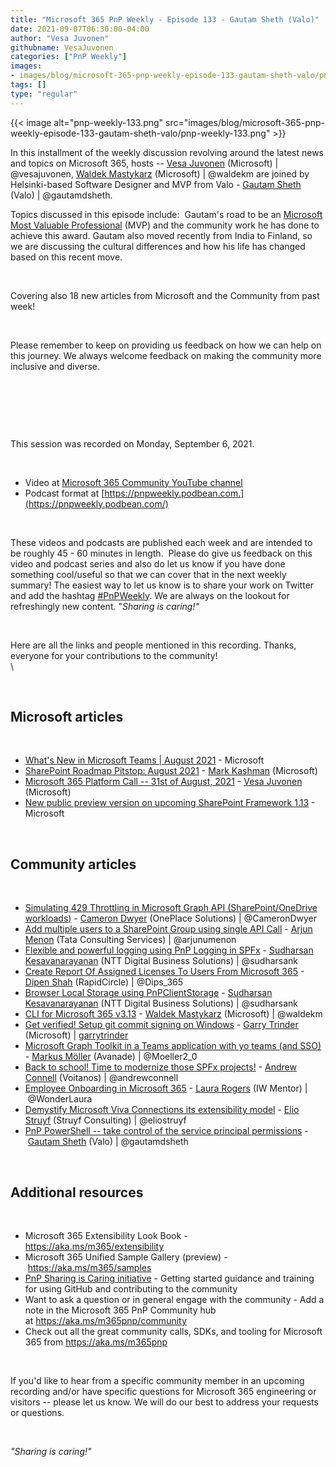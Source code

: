 ```yaml
---
title: "Microsoft 365 PnP Weekly - Episode 133 - Gautam Sheth (Valo)"
date: 2021-09-07T06:30:00-04:00
author: "Vesa Juvonen"
githubname: VesaJuvonen
categories: ["PnP Weekly"]
images:
- images/blog/microsoft-365-pnp-weekly-episode-133-gautam-sheth-valo/pnp-weekly-133.png
tags: []
type: "regular"
---
```

{{< image alt="pnp-weekly-133.png" src="images/blog/microsoft-365-pnp-weekly-episode-133-gautam-sheth-valo/pnp-weekly-133.png" >}}

In this installment of the weekly discussion revolving around the latest
news and topics on Microsoft 365, hosts -- [Vesa
Juvonen](http://twitter.com/vesajuvonen) (Microsoft) |
\@vesajuvonen, [Waldek
Mastykarz](http://twitter.com/waldekm) (Microsoft) | \@waldekm are
joined by Helsinki-based Software Designer and MVP from Valo - [Gautam
Sheth](https://twitter.com/gautamdsheth) (Valo) | \@gautamdsheth.  


Topics discussed in this episode include:  Gautam's road to be an
[Microsoft Most Valuable Professional](https://mvp.microsoft.com/) (MVP)
and the community work he has done to achieve this award. Gautam also
moved recently from India to Finland, so we are discussing the cultural
differences and how his life has changed based on this recent move.

 

Covering also 18 new articles from Microsoft and the Community from past
week!  

 

Please remember to keep on providing us feedback on how we can help on
this journey. We always welcome feedback on making the community more
inclusive and diverse.

 



 

 

This session was recorded on Monday, September 6, 2021.   

 


-   Video at [Microsoft 365 Community YouTube
    channel](https://aka.ms/m365pnp-videos)
-   Podcast format
    at [https://pnpweekly.podbean.com.](https://pnpweekly.podbean.com/)

 

These videos and podcasts are published each week and are intended to be
roughly 45 - 60 minutes in length.  Please do give us feedback on this
video and podcast series and also do let us know if you have done
something cool/useful so that we can cover that in the next weekly
summary! The easiest way to let us know is to share your work on Twitter
and add the
hashtag [#PnPWeekly](https://twitter.com/search?q=%23pnpweekly). We are
always on the lookout for refreshingly new content. "*Sharing is
caring!"* 

 

Here are all the links and people mentioned in this recording. Thanks,
everyone for your contributions to the community!\
\

 

## Microsoft articles


 

-   [What's New in Microsoft Teams | August
    2021](https://techcommunity.microsoft.com/t5/microsoft-teams-blog/what-s-new-in-microsoft-teams-august-2021/ba-p/2699200) -
    Microsoft
-   [SharePoint Roadmap Pitstop: August
    2021](https://techcommunity.microsoft.com/t5/microsoft-sharepoint-blog/sharepoint-roadmap-pitstop-august-2021/ba-p/2704999) -
    [Mark Kashman](https://twitter.com/mkashman) (Microsoft)
-   [Microsoft 365 Platform Call -- 31st of August,
    2021](https://techcommunity.microsoft.com/t5/microsoft-365-pnp-blog/microsoft-365-platform-call-31st-of-august-2021/ba-p/2703643) -
    [Vesa Juvonen](https://twitter.com/vesajuvonen) (Microsoft)
-   [New public preview version on upcoming SharePoint Framework
    1.13](https://developer.microsoft.com/microsoft-365/blogs/new-public-preview-version-on-upcoming-sharepoint-framework-1-13/) -
    Microsoft

 

## Community articles


 

-   [Simulating 429 Throttling in Microsoft Graph API
    (SharePoint/OneDrive
    workloads)](https://techcommunity.microsoft.com/t5/microsoft-365-pnp-blog/simulating-429-throttling-in-microsoft-graph-api-sharepoint/ba-p/2668937) -
    [Cameron Dwyer](https://twitter.com/CameronDwyer) (OnePlace
    Solutions) | \@CameronDwyer
-   [Add multiple users to a SharePoint Group using single API
    Call](https://techcommunity.microsoft.com/t5/microsoft-365-pnp-blog/add-multiple-users-to-a-sharepoint-group-using-single-api-call/ba-p/2645034) -
    [Arjun Menon](https://twitter.com/arjunumenon) (Tata Consulting
    Services) | \@arjunumenon
-   [Flexible and powerful logging using PnP Logging in
    SPFx](https://techcommunity.microsoft.com/t5/microsoft-365-pnp-blog/flexible-and-powerful-logging-using-pnp-logging-in-spfx/ba-p/2655701)
    - [Sudharsan Kesavanarayanan](https://twitter.com/sudharsank) (NTT
    Digital Business Solutions) | \@sudharsank
-   [Create Report Of Assigned Licenses To Users From Microsoft
    365](https://techcommunity.microsoft.com/t5/microsoft-365-pnp-blog/create-report-of-assigned-licenses-to-users-from-microsoft-365/ba-p/2710211) -
    [Dipen Shah](https://twitter.com/Dips_365) (RapidCircle)
    | \@Dips_365
-   [Browser Local Storage using
    PnPClientStorage](https://techcommunity.microsoft.com/t5/microsoft-365-pnp-blog/browser-local-storage-using-pnpclientstorage/ba-p/2696482)
    - [Sudharsan Kesavanarayanan](https://twitter.com/sudharsank) (NTT
    Digital Business Solutions) | \@sudharsank
-   [CLI for Microsoft 365
    v3.13](https://techcommunity.microsoft.com/t5/microsoft-365-pnp-blog/cli-for-microsoft-365-v3-13/ba-p/2701414)
    - [Waldek Mastykarz](https://twitter.com/waldekm) (Microsoft)
    | \@waldekm
-   [Get verified! Setup git commit signing on
    Windows](https://garrytrinder.github.io/2021/09/get-verified-configure-signed-git-commit-signing-on-windows) -
    [Garry Trinder](https://twitter.com/garrytrinder) (Microsoft)
    | [garrytrinder](https://github.com/garrytrinder)
-   [Microsoft Graph Toolkit in a Teams application with yo teams (and
    SSO)](https://mmsharepoint.wordpress.com/2021/09/01/microsoft-graph-toolkit-in-a-teams-application-with-yo-teams-and-sso/) -
    [Markus Möller](https://twitter.com/Moeller2_0) (Avanade)
    | \@Moeller2_0
-   [Back to school! Time to modernize those SPFx
    projects!](https://www.andrewconnell.com/blog/modernize-your-sharepoint-framework-projects/) -
    [Andrew Connell](https://twitter.com/andrewconnell) (Voitanos)
    | \@andrewconnell
-   [Employee Onboarding in Microsoft
    365](https://wonderlaura.com/2021/08/31/employee-onboarding-in-microsoft-365/?utm_source=feedburner&utm_medium=feed&utm_campaign=Feed%3A+LauraRogers+%28Laura+Rogers%2C+SharePoint+MVP%29) -
    [Laura Rogers](https://twitter.com/WonderLaura) (IW Mentor)
    | \@WonderLaura
-   [Demystify Microsoft Viva Connections its extensibility
    model](https://www.eliostruyf.com/demystify-microsoft-viva-connections-extensibility-model/?utm_source=feedburner&utm_medium=feed&utm_campaign=Feed%3A+estruyf+%28Elio+Struyf%29) -
    [Elio Struyf](https://twitter.com/eliostruyf) (Struyf Consulting)
    | \@eliostruyf
-   [PnP PowerShell -- take control of the service principal
    permissions](https://gautamdsheth.wordpress.com/2021/09/06/pnp-powershell-take-control-of-the-service-principal-permissions/)
    - [Gautam Sheth](https://twitter.com/gautamdsheth) (Valo) |
    \@gautamdsheth

 

## Additional resources


 

-   Microsoft 365 Extensibility Look Book -
    <https://aka.ms/m365/extensibility> 
-   Microsoft 365 Unified Sample Gallery (preview)
    - <https://aka.ms/m365/samples> 
-   [PnP Sharing is Caring
    initiative](https://aka.ms/sharing-is-caring) - Getting started
    guidance and training for using GitHub and contributing to the
    community
-   Want to ask a question or in general engage with the community - Add
    a note in the Microsoft 365 PnP Community hub
    at <https://aka.ms/m365pnp/community>
-   Check out all the great community calls, SDKs, and tooling for
    Microsoft 365 from <https://aka.ms/m365pnp>

 

If you'd like to hear from a specific community member in an upcoming
recording and/or have specific questions for Microsoft 365 engineering
or visitors -- please let us know. We will do our best to address your
requests or questions.

 

*"Sharing is caring!"*
